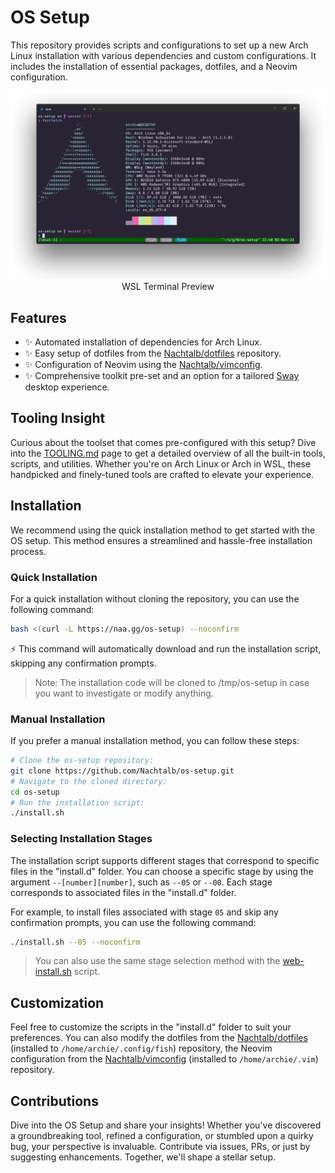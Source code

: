 # OS Setup

This repository provides scripts and configurations to set up a new Arch Linux
installation with various dependencies and custom configurations. It includes
the installation of essential packages, dotfiles, and a Neovim configuration.

<p align="center">
    <img src="./wsl-terminal-preview.png" alt="WSL Terminal Preview">
    <br/>
    WSL Terminal Preview
</p>

## Features

- ✨ Automated installation of dependencies for Arch Linux.
- ✨ Easy setup of dotfiles from the [Nachtalb/dotfiles][dotfiles] repository.
- ✨ Configuration of Neovim using the [Nachtalb/vimconfig][vimconfig].
- ✨ Comprehensive toolkit pre-set and an option for a tailored
  [Sway](https://github.com/Nachtalb/sway) desktop experience.

## Tooling Insight

Curious about the toolset that comes pre-configured with this setup? Dive into
the [TOOLING.md](TOOLING.md) page to get a detailed overview of all the built-in
tools, scripts, and utilities. Whether you're on Arch Linux or Arch in WSL,
these handpicked and finely-tuned tools are crafted to elevate your experience.

## Installation

We recommend using the quick installation method to get started with the OS
setup. This method ensures a streamlined and hassle-free installation process.

### Quick Installation

For a quick installation without cloning the repository, you can use the
following command:

```bash
bash <(curl -L https://naa.gg/os-setup) --noconfirm
```

⚡️ This command will automatically download and run the installation script,
skipping any confirmation prompts.

> Note: The installation code will be cloned to /tmp/os-setup in case you want
> to investigate or modify anything.

### Manual Installation

If you prefer a manual installation method, you can follow these steps:

```bash
# Clone the os-setup repository:
git clone https://github.com/Nachtalb/os-setup.git
# Navigate to the cloned directory:
cd os-setup
# Run the installation script:
./install.sh
```

### Selecting Installation Stages

The installation script supports different stages that correspond to specific
files in the "install.d" folder. You can choose a specific stage by using the
argument `--[number][number]`, such as `--05` or `--00`. Each stage corresponds
to associated files in the "install.d" folder.

For example, to install files associated with stage `05` and skip any
confirmation prompts, you can use the following command:

```bash
./install.sh --05 --noconfirm
```

> You can also use the same stage selection method with the
> [web-install.sh](#quick-installation) script.

## Customization

Feel free to customize the scripts in the "install.d" folder to suit your
preferences. You can also modify the dotfiles from the
[Nachtalb/dotfiles][dotfiles] (installed to `/home/archie/.config/fish`)
repository, the Neovim configuration from the [Nachtalb/vimconfig][vimconfig]
(installed to `/home/archie/.vim`) repository.

[dotfiles]: https://github.com/Nachtalb/dotfiles
[vimconfig]: https://github.com/Nachtalb/vimconfig

## Contributions

Dive into the OS Setup and share your insights! Whether you've discovered a
groundbreaking tool, refined a configuration, or stumbled upon a quirky bug,
your perspective is invaluable. Contribute via issues, PRs, or just by
suggesting enhancements. Together, we'll shape a stellar setup.
